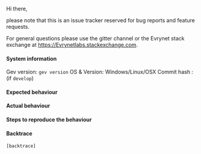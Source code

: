 Hi there,

please note that this is an issue tracker reserved for bug reports and feature requests.

For general questions please use the gitter channel or the Evrynet stack exchange at https://Evrynetlabs.stackexchange.com.

#### System information

Gev version: `gev version`
OS & Version: Windows/Linux/OSX
Commit hash : (if `develop`)

#### Expected behaviour


#### Actual behaviour


#### Steps to reproduce the behaviour


#### Backtrace

````
[backtrace]
````
